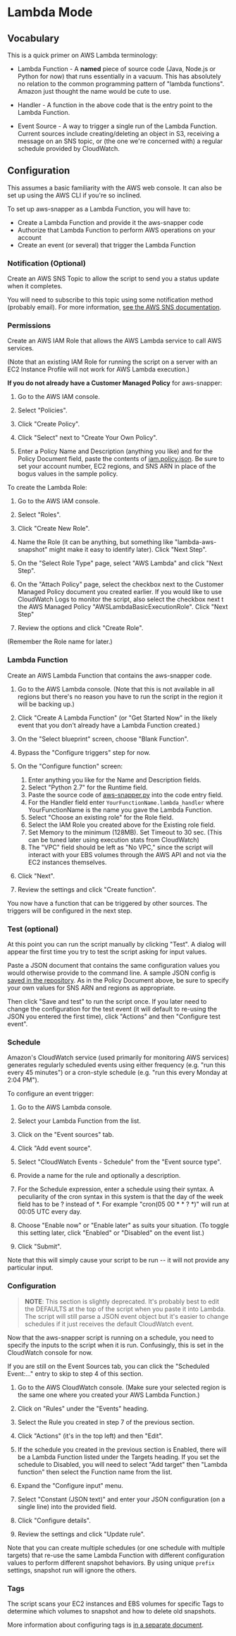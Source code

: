 # Lambda Mode

## Vocabulary

This is a quick primer on AWS Lambda terminology:

* Lambda Function - A **named** piece of source code (Java, Node.js or Python
for now) that runs essentially in a vacuum. This has absolutely no relation to the
common programming pattern of "lambda functions". Amazon just thought the name
would be cute to use.

* Handler - A function in the above code that is the entry point to the Lambda
Function.

* Event Source - A way to trigger a single run of the Lambda Function. Current
sources include creating/deleting an object in S3, receiving a message on an
SNS topic, or (the one we're concerned with) a regular schedule provided by
CloudWatch.

## Configuration

This assumes a basic familiarity with the AWS web console. It can also be set
up using the AWS CLI if you're so inclined.

To set up aws-snapper as a Lambda Function, you will have to:
* Create a Lambda Function and provide it the aws-snapper code
* Authorize that Lambda Function to perform AWS operations on your account
* Create an event (or several) that trigger the Lambda Function

### Notification (Optional)

Create an AWS SNS Topic to allow the script to send you a status update
when it completes.

You will need to subscribe to this topic using some notification method
(probably email). For more information,
[see the AWS SNS documentation](http://docs.aws.amazon.com/sns/latest/dg/CreateTopic.html).

### Permissions

Create an AWS IAM Role that allows the AWS Lambda service to call AWS services.

(Note that an existing IAM Role for running the script on a server with
an EC2 Instance Profile will not work for AWS Lambda execution.)

**If you do not already have a Customer Managed Policy** for aws-snapper:

1. Go to the AWS IAM console.

2. Select "Policies".

3. Click "Create Policy".

4. Click "Select" next to "Create Your Own Policy".

5. Enter a Policy Name and Description (anything you like) and for the Policy
Document field, paste the contents of [iam.policy.json](iam.policy.sample). Be
sure to set your account number, EC2 regions, and SNS ARN in place of the bogus
values in the sample policy.

To create the Lambda Role:

1. Go to the AWS IAM console.

2. Select "Roles".

3. Click "Create New Role".

4. Name the Role (it can be anything, but something like "lambda-aws-snapshot"
might make it easy to identify later). Click "Next Step".

5. On the "Select Role Type" page, select "AWS Lambda" and click "Next Step".

6. On the "Attach Policy" page, select the checkbox next to the Customer
Managed Policy document you created earlier. If you would like to use
CloudWatch Logs to monitor the script, also select the checkbox next t
the AWS Managed Policy "AWSLambdaBasicExecutionRole". Click "Next Step"
7. Review the options and click "Create Role".

(Remember the Role name for later.)

### Lambda Function

Create an AWS Lambda Function that contains the aws-snapper code.

1. Go to the AWS Lambda console. (Note that this is not available in all regions
but there's no reason you have to run the script in the region it will be
backing up.)

2. Click "Create A Lambda Function" (or "Get Started Now" in the likely event
that you don't already have a Lambda Function created.)

3. On the "Select blueprint" screen, choose "Blank Function".

4. Bypass the "Configure triggers" step for now.

5. On the "Configure function" screen:

    1. Enter anything you like for the Name and Description fields.
    2. Select "Python 2.7" for the Runtime field.
    3. Paste the source code of [aws-snapper.py](aws-snapper.py) into the code
entry field.
    4. For the Handler field enter `YourFunctionName.lambda_handler` where
        YourFunctionName is the name you gave the Lambda Function.
    5. Select "Choose an existing role" for the Role field.
    6. Select the IAM Role you created above for the Existing role field.
    7. Set Memory to the minimum (128MB). Set Timeout to 30 sec. (This
        can be tuned later using execution stats from CloudWatch)
    8. The "VPC" field should be left as "No VPC," since the script will
        interact with your EBS volumes through the AWS API and not via
        the EC2 instances themselves.

6. Click "Next".

7. Review the settings and click "Create function".

You now have a function that can be triggered by other sources. The triggers
will be configured in the next step.

### Test (optional)

At this point you can run the script manually by clicking "Test". A dialog will
appear the first time you try to test the script asking for input values.

Paste a JSON document that contains the same configuration values you would
otherwise provide to the command line. A sample JSON config is
[saved in the repository](config.json). As in the Policy Document above, be
sure to specify your own values for SNS ARN and regions as appropriate.

Then click "Save and test" to run the script once. If you later need to change
the configuration for the test event (it will default to re-using the JSON you
entered the first time), click "Actions" and then "Configure test event".

### Schedule

Amazon's CloudWatch service (used primarily for monitoring AWS services)
generates regularly scheduled events using either frequency (e.g. "run this
every 45 minutes") or a cron-style schedule (e.g. "run this every Monday at
2:04 PM").

To configure an event trigger:

1. Go to the AWS Lambda console.

2. Select your Lambda Function from the list.

3. Click on the "Event sources" tab.

4. Click "Add event source".

5. Select "CloudWatch Events - Schedule" from the "Event source type".

6. Provide a name for the rule and optionally a description.

7. For the Schedule expression, enter a schedule using their syntax. A
peculiarity of the cron syntax in this system is that the day of the week field
has to be ? instead of *.  For example "cron(05 00 * * ? *)" will run at 00:05
UTC every day.

8. Choose "Enable now" or "Enable later" as suits your situation. (To toggle
this setting later, click "Enabled" or "Disabled" on the event list.)

9. Click "Submit".

Note that this will simply cause your script to be run -- it will not provide
any particular input.

### Configuration

> **NOTE**: This section is slightly deprecated. It's probably best to edit
> the DEFAULTS at the top of the script when you paste it into Lambda. The
> script will still parse a JSON event object but it's easier to change
> schedules if it just receives the default CloudWatch event.

Now that the aws-snapper script is running on a schedule, you need to specify
the inputs to the script when it is run. Confusingly, this is set in the
CloudWatch console for now.

If you are still on the Event Sources tab, you can click the "Scheduled
Event:..." entry to skip to step 4 of this section.

1. Go to the AWS CloudWatch console. (Make sure your selected region is the
same one where you created your AWS Lambda Function.)

2. Click on "Rules" under the "Events" heading.

3. Select the Rule you created in step 7 of the previous section.

4. Click "Actions" (it's in the top left) and then "Edit".

5. If the schedule you created in the previous section is Enabled, there will
be a Lambda Function listed under the Targets heading. If you set the schedule
to Disabled, you will need to select "Add target" then "Lambda function" then
select the Function name from the list.

6. Expand the "Configure input" menu.

7. Select "Constant (JSON text)" and enter your JSON configuration (on a single
line) into the provided field.

8. Click "Configure details".

9. Review the settings and click "Update rule".

Note that you can create multiple schedules (or one schedule with multiple
targets) that re-use the same Lambda Function with different configuration
values to perform different snapshot behaviors. By using unique `prefix`
settings, snapshot run will ignore the others.

### Tags

The script scans your EC2 instances and EBS volumes for specific Tags to
determine which volumes to snapshot and how to delete old snapshots.

More information about configuring tags is [in a separate document](TAGS.md).
